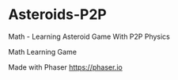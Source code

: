 # Asteroids-P2P
Math - Learning Asteroid Game With P2P Physics


Math Learning Game  

Made with Phaser
https://phaser.io
